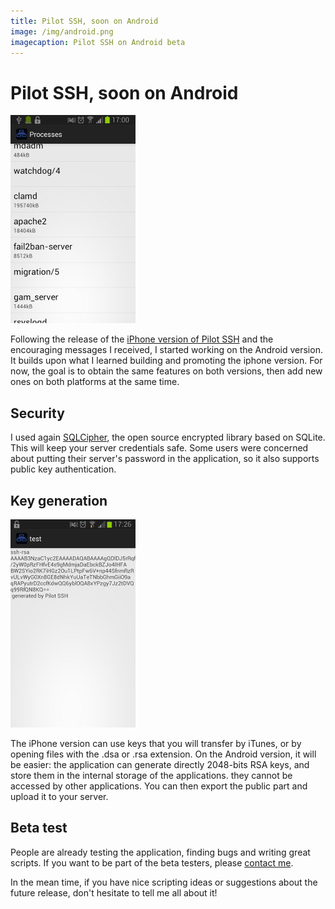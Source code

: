 ```yaml
---
title: Pilot SSH, soon on Android
image: /img/android.png
imagecaption: Pilot SSH on Android beta
---
```


# Pilot SSH, soon on Android

![Manage your processes](/img/android.png)

Following the release of the [iPhone version of Pilot SSH](https://itunes.apple.com/us/app/pilot-ssh/id591678815?l=fr&ls=1&mt=8) and the encouraging messages I received, I started working on the Android version. It builds upon what I learned building and promoting the iphone version. For now, the goal is to obtain the same features on both versions, then add new ones on both platforms at the same time.

## Security

I used again [SQLCipher](http://sqlcipher.net/), the open source encrypted library based on SQLite. This will keep your server credentials safe. Some users were concerned about putting their server's password in the application, so it also supports public key authentication.

## Key generation

![Copy easily your public key string](/img/key-generation.png)

The iPhone version can use keys that you will transfer by iTunes, or by opening files with the .dsa or .rsa extension. On the Android version, it will be easier: the application can generate directly 2048-bits RSA keys, and store them in the internal storage of the applications. they cannot be accessed by other applications. You can then export the public part and upload it to your server.

## Beta test

People are already testing the application, finding bugs and writing great scripts. If you want to be part of the beta testers, please <a href onmouseover="this.setAttribute('href', 'moc.hsstolip@tcatnoc:otliam'.split('').reverse().join(''))">contact me</a>.

In the mean time, if you have nice scripting ideas or suggestions about the future release, don't hesitate to tell me all about it!
